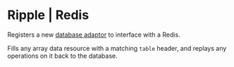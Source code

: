 # Ripple | Redis
Registers a new [database adaptor](https://github.com/rijs/db#ripple--database) to interface with a Redis.

Fills any array data resource with a matching `table` header, and replays any operations on it back to the database.
